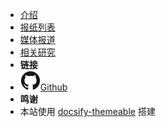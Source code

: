 - [介绍](introduction)
- [报纸列表](quick-start)
- [媒体报道](themes)
- [相关研究](customization)
- **链接**
- [![Github](assets/img/github.svg)Github](https://github.com/bcsong/byenewspaper)
- **鸣谢**
- 本站使用 [docsify-themeable](https://jhildenbiddle.github.io/docsify-themeable/#/) 搭建
